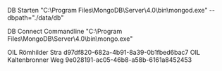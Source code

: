 DB Starten
"C:\Program Files\MongoDB\Server\4.0\bin\mongod.exe" --dbpath="./data/db"

DB Connect Commandline
"C:\Program Files\MongoDB\Server\4.0\bin\mongo.exe"

OIL Römhilder Stra d97df820-682a-4b91-8a39-0b1fbed6bac7
OIL Kaltenbronner Weg 9e028191-ac05-46b8-a58b-6161a8452453